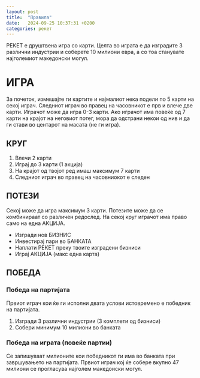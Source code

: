 ```yaml
---
layout: post
title:  "Правила"
date:   2024-09-25 10:37:31 +0200
categories: рекет
---
```


РЕКЕТ е друштвена игра со карти. Целта во играта е да изградите 3 различни индустрии и соберете 10 милиони евра, а со тоа станувате најголемиот македонски могул. 

# ИГРА
За почеток, измешајте ги картите и најмалиот нека подели по 5 карти на секој играч. Следниот играч во правец на часовникот е прв и влече две карти. Играчот може да игра 0-3 карти. Ако играчот има повеќе од 7 карти на крајот на неговиот потег, мора да одстрани некои од нив и да ги стави во центарот на масата (не ги игра).

## КРУГ

1. Влечи 2 карти
2. Играј до 3 карти (1 акција)
3. На крајот од твојот ред имаш максимум 7 карти
4. Следниот играч во правец на часовниокот е следен

## ПОТЕЗИ

Секој може да игра максимум 3 карти. Потезите може да се комбинираат со различен редослед. На секој круг играчот има право само на една АКЦИЈА.
- Изгради нов БИЗНИС
- Инвестирај пари во БАНКАТА
- Наплати РЕКЕТ преку твоите изградени бизниси
- Играј АКЦИЈА (макс една карта)

## ПОБЕДА

### Победа на партијата

Првиот играч кои ќе ги исполни двата услови истовремено е победник на партијата.
1. Изгради 3 различни индустрии (3 комплети од бизниси)
2. Собери минимум 10 милиони во банката

### Победа на играта (повеќе партии)

Се запишуваат милионите кои победникот ги има во банката при завршувањето на партијата. Првиот играч кој ќе собере вкупно 47 милиони се прогласува најголем македонски могул.